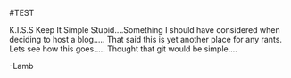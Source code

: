 #TEST 

K.I.S.S
Keep It Simple Stupid....Something I should have considered when deciding to host a blog.....
That said this is yet another place for any rants.
Lets see how this goes.....
Thought that git would be simple....


-Lamb
